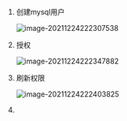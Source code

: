 1. 创建mysql用户

   ![image-20211224222307538](E:\myworkspace\vuepress-starter-qq\docs\front\createProject\assets\image-20211224222307538.png)

2. 授权

   ![image-20211224222347882](E:\myworkspace\vuepress-starter-qq\docs\front\createProject\assets\image-20211224222347882.png)

3. 刷新权限

   ![image-20211224222403825](E:\myworkspace\vuepress-starter-qq\docs\front\createProject\assets\image-20211224222403825.png)

4. 


